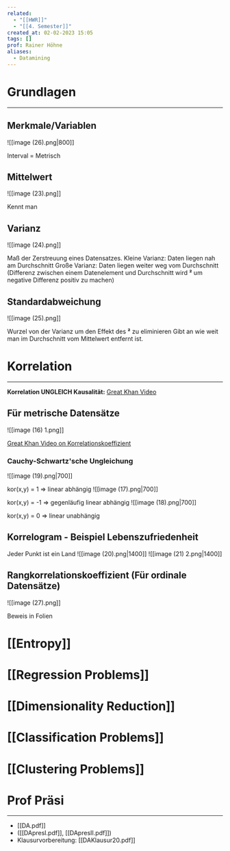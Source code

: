 ```yaml
---
related:
  - "[[HWR]]"
  - "[[4. Semester]]"
created_at: 02-02-2023 15:05
tags: []
prof: Rainer Höhne
aliases:
  - Datamining
---
```


# Grundlagen
---
## Merkmale/Variablen
![[image (26).png|800]]

Interval = Metrisch

## Mittelwert
![[image (23).png]]

Kennt man

## Varianz
![[image (24).png]]

Maß der Zerstreuung eines Datensatzes.
Kleine Varianz: Daten liegen nah am Durchschnitt
Große Varianz: Daten liegen weiter weg vom Durchschnitt
(Differenz zwischen einem Datenelement und Durchschnitt wird **²** um negative Differenz positiv zu machen)

## Standardabweichung
![[image (25).png]]

Wurzel von der Varianz um den Effekt des **²** zu eliminieren
Gibt an wie weit man im Durchschnitt vom Mittelwert entfernt ist.

# Korrelation
---
**Korrelation UNGLEICH Kausalität:** [Great Khan Video](https://www.youtube.com/watch?v=ROpbdO-gRUo)

## Für metrische Datensätze
![[image (16) 1.png]]

[Great Khan Video on Korrelationskoeffizient](https://www.youtube.com/watch?v=u4ugaNo6v1Q)

### Cauchy-Schwartz'sche Ungleichung
![[image (19).png|700]]

kor(x,y) = 1 => linear abhängig
![[image (17).png|700]]

kor(x,y) = -1 => gegenläufig linear abhängig
![[image (18).png|700]]

kor(x,y) = 0 => linear unabhängig

## Korrelogram - Beispiel Lebenszufriedenheit
Jeder Punkt ist ein Land
![[image (20).png|1400]]
![[image (21) 2.png|1400]]

## Rangkorrelationskoeffizient (Für ordinale Datensätze)
![[image (27).png]]

Beweis in Folien

# [[Entropy]]
# [[Regression Problems]]
# [[Dimensionality Reduction]]
# [[Classification Problems]]
# [[Clustering Problems]]

# Prof Präsi
---
- [[DA.pdf]]
- ([[DApresI.pdf]], [[DApresII.pdf]])
- Klausurvorbereitung: [[DAKlausur20.pdf]]